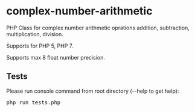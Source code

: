 # complex-number-arithmetic
PHP Class for complex number arithmetic oprations addition, subtraction, multiplication, division.

Supports for PHP 5, PHP 7.

Supports max 8 float number precision.

## Tests

Please run console command from root directory (--help to get help): 
<pre>php run_tests.php</pre>